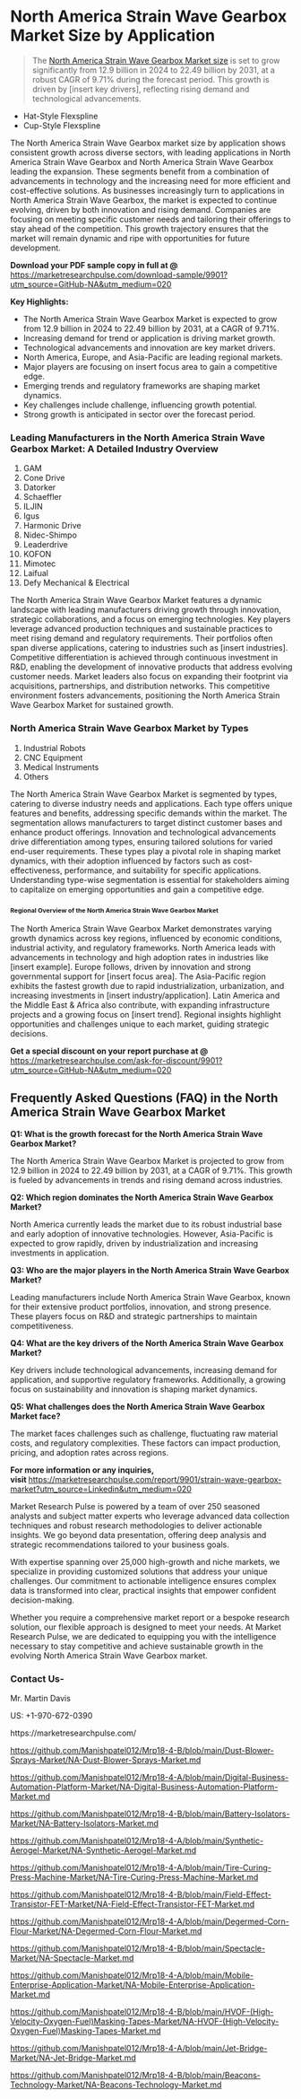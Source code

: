 <h1>North America Strain Wave Gearbox Market&nbsp;Size by Application</h1><blockquote><p>The <a href="https://marketresearchpulse.com/download-sample/9901?utm_source=GitHub-NA&amp;utm_medium=020">North America Strain Wave Gearbox Market size</a> is set to grow significantly from 12.9 billion in 2024 to 22.49 billion by 2031, at a robust CAGR of 9.71% during the forecast period. This growth is driven by [insert key drivers], reflecting rising demand and technological advancements.</p></blockquote><ul><li>Hat-Style Flexspline<li> Cup-Style Flexspline</li></ul><p>The North America Strain Wave Gearbox market size by application shows consistent growth across diverse sectors, with leading applications in North America Strain Wave Gearbox and North America Strain Wave Gearbox leading the expansion. These segments benefit from a combination of advancements in technology and the increasing need for more efficient and cost-effective solutions. As businesses increasingly turn to applications in North America Strain Wave Gearbox, the market is expected to continue evolving, driven by both innovation and rising demand. Companies are focusing on meeting specific customer needs and tailoring their offerings to stay ahead of the competition. This growth trajectory ensures that the market will remain dynamic and ripe with opportunities for future development.</p><p><strong>Download your PDF sample copy in full at @ </strong><a href="https://marketresearchpulse.com/download-sample/9901?utm_source=GitHub-NA&amp;utm_medium=020">https://marketresearchpulse.com/download-sample/9901?utm_source=GitHub-NA&amp;utm_medium=020</a></p><p><strong>Key Highlights: </strong></p><ul><li>The North America Strain Wave Gearbox Market is expected to grow from 12.9 billion in 2024 to 22.49 billion by 2031, at a CAGR of 9.71%.</li><li>Increasing demand for trend or application is driving market growth.</li><li>Technological advancements and innovation are key market drivers.</li><li>North America, Europe, and Asia-Pacific are leading regional markets.</li><li>Major players are focusing on insert focus area to gain a competitive edge.</li><li>Emerging trends and regulatory frameworks are shaping market dynamics.</li><li>Key challenges include challenge, influencing growth potential.</li><li>Strong growth is anticipated in sector over the forecast period.</li></ul><h3>Leading Manufacturers in the North America Strain Wave Gearbox Market: A Detailed Industry Overview</h3><ol><li>GAM</li><li>Cone Drive</li><li>Datorker</li><li>Schaeffler</li><li>ILJIN</li><li>Igus</li><li>Harmonic Drive</li><li>Nidec-Shimpo</li><li>Leaderdrive</li><li>KOFON</li><li>Mimotec</li><li>Laifual</li><li>Defy Mechanical & Electrical</li></ol><div class="flex max-w-full flex-col flex-grow"><div class="min-h-8 text-message flex w-full flex-col items-end gap-2 whitespace-normal break-words [.text-message+&amp;]:mt-5" dir="auto" data-message-author-role="assistant" data-message-id="fd8432e4-4910-450d-b182-61b7bfb0a01f" data-message-model-slug="gpt-4o"><div class="flex w-full flex-col gap-1 empty:hidden first:pt-[3px]"><div class="markdown prose w-full break-words dark:prose-invert light"><p>The North America Strain Wave Gearbox Market features a dynamic landscape with leading manufacturers driving growth through innovation, strategic collaborations, and a focus on emerging technologies. Key players leverage advanced production techniques and sustainable practices to meet rising demand and regulatory requirements. Their portfolios often span diverse applications, catering to industries such as [insert industries]. Competitive differentiation is achieved through continuous investment in R&amp;D, enabling the development of innovative products that address evolving customer needs. Market leaders also focus on expanding their footprint via acquisitions, partnerships, and distribution networks. This competitive environment fosters advancements, positioning the North America Strain Wave Gearbox Market for sustained growth.</p></div></div></div></div><h3>North America Strain Wave Gearbox Market by Types</h3><ol><li>Industrial Robots<li> CNC Equipment<li> Medical Instruments<li> Others</li></ol><div class="flex max-w-full flex-col flex-grow"><div class="min-h-8 text-message flex w-full flex-col items-end gap-2 whitespace-normal break-words [.text-message+&amp;]:mt-5" dir="auto" data-message-author-role="assistant" data-message-id="084470be-0bb7-4664-bddf-5156b4f41249" data-message-model-slug="gpt-4o-mini"><div class="flex w-full flex-col gap-1 empty:hidden first:pt-[3px]"><div class="markdown prose w-full break-words dark:prose-invert light"><p>The North America Strain Wave Gearbox Market is segmented by types, catering to diverse industry needs and applications. Each type offers unique features and benefits, addressing specific demands within the market. The segmentation allows manufacturers to target distinct customer bases and enhance product offerings. Innovation and technological advancements drive differentiation among types, ensuring tailored solutions for varied end-user requirements. These types play a pivotal role in shaping market dynamics, with their adoption influenced by factors such as cost-effectiveness, performance, and suitability for specific applications. Understanding type-wise segmentation is essential for stakeholders aiming to capitalize on emerging opportunities and gain a competitive edge.</p></div></div></div></div><h3><span style="font-size: 11px;">Regional Overview of the North America Strain Wave Gearbox Market</span></h3><div class="flex max-w-full flex-col flex-grow"><div class="min-h-8 text-message flex w-full flex-col items-end gap-2 whitespace-normal break-words [.text-message+&amp;]:mt-5" dir="auto" data-message-author-role="assistant" data-message-id="e9038762-ce64-4e30-91c9-9bd413514231" data-message-model-slug="gpt-4o-mini"><div class="flex w-full flex-col gap-1 empty:hidden first:pt-[3px]"><div class="markdown prose w-full break-words dark:prose-invert light"><p>The North America Strain Wave Gearbox Market demonstrates varying growth dynamics across key regions, influenced by economic conditions, industrial activity, and regulatory frameworks. North America leads with advancements in technology and high adoption rates in industries like [insert example]. Europe follows, driven by innovation and strong governmental support for [insert focus area]. The Asia-Pacific region exhibits the fastest growth due to rapid industrialization, urbanization, and increasing investments in [insert industry/application]. Latin America and the Middle East &amp; Africa also contribute, with expanding infrastructure projects and a growing focus on [insert trend]. Regional insights highlight opportunities and challenges unique to each market, guiding strategic decisions.</p></div></div></div></div><p><strong>Get a special discount on your report purchase at @ </strong><a href="https://marketresearchpulse.com/ask-for-discount/9901?utm_source=GitHub-NA&amp;utm_medium=020">https://marketresearchpulse.com/ask-for-discount/9901?utm_source=GitHub-NA&amp;utm_medium=020</a></p><h2>Frequently Asked Questions (FAQ) in the North America Strain Wave Gearbox Market</h2><p><strong>Q1: What is the growth forecast for the North America Strain Wave Gearbox Market?</strong></p><p>The North America Strain Wave Gearbox Market is projected to grow from 12.9 billion in 2024 to 22.49 billion by 2031, at a CAGR of 9.71%. This growth is fueled by advancements in trends and rising demand across industries.</p><p><strong>Q2: Which region dominates the North America Strain Wave Gearbox Market?</strong></p><p>North America currently leads the market due to its robust industrial base and early adoption of innovative technologies. However, Asia-Pacific is expected to grow rapidly, driven by industrialization and increasing investments in application.</p><p><strong>Q3: Who are the major players in the North America Strain Wave Gearbox Market?</strong></p><p>Leading manufacturers include North America Strain Wave Gearbox, known for their extensive product portfolios, innovation, and strong presence. These players focus on R&amp;D and strategic partnerships to maintain competitiveness.</p><p><strong>Q4: What are the key drivers of the North America Strain Wave Gearbox Market?</strong></p><p>Key drivers include technological advancements, increasing demand for application, and supportive regulatory frameworks. Additionally, a growing focus on sustainability and innovation is shaping market dynamics.</p><p><strong>Q5: What challenges does the North America Strain Wave Gearbox Market face?</strong></p><p>The market faces challenges such as challenge, fluctuating raw material costs, and regulatory complexities. These factors can impact production, pricing, and adoption rates across regions.</p><p><strong>For more information or any inquiries, visit&nbsp;</strong><a href="https://marketresearchpulse.com/report/9901/strain-wave-gearbox-market?utm_source=Linkedin&utm_medium=020">https://marketresearchpulse.com/report/9901/strain-wave-gearbox-market?utm_source=Linkedin&utm_medium=020</a></p><p>Market Research Pulse is powered by a team of over 250 seasoned analysts and subject matter experts who leverage advanced data collection techniques and robust research methodologies to deliver actionable insights. We go beyond data presentation, offering deep analysis and strategic recommendations tailored to your business goals.</p><p>With expertise spanning over 25,000 high-growth and niche markets, we specialize in providing customized solutions that address your unique challenges. Our commitment to actionable intelligence ensures complex data is transformed into clear, practical insights that empower confident decision-making.</p><p>Whether you require a comprehensive market report or a bespoke research solution, our flexible approach is designed to meet your needs. At Market Research Pulse, we are dedicated to equipping you with the intelligence necessary to stay competitive and achieve sustainable growth in the evolving North America Strain Wave Gearbox market.</p><h3><strong>Contact Us-</strong></h3><p>Mr. Martin Davis</p><p>US: +1-970-672-0390</p><p>https://marketresearchpulse.com/</p><p><a href="https://github.com/Manishpatel012/Mrp18-4-B/blob/main/Dust-Blower-Sprays-Market/NA-Dust-Blower-Sprays-Market.md">https://github.com/Manishpatel012/Mrp18-4-B/blob/main/Dust-Blower-Sprays-Market/NA-Dust-Blower-Sprays-Market.md</a></p><p><a href="https://github.com/Manishpatel012/Mrp18-4-A/blob/main/Digital-Business-Automation-Platform-Market/NA-Digital-Business-Automation-Platform-Market.md">https://github.com/Manishpatel012/Mrp18-4-A/blob/main/Digital-Business-Automation-Platform-Market/NA-Digital-Business-Automation-Platform-Market.md</a></p><p><a href="https://github.com/Manishpatel012/Mrp18-4-B/blob/main/Battery-Isolators-Market/NA-Battery-Isolators-Market.md">https://github.com/Manishpatel012/Mrp18-4-B/blob/main/Battery-Isolators-Market/NA-Battery-Isolators-Market.md</a></p><p><a href="https://github.com/Manishpatel012/Mrp18-4-A/blob/main/Synthetic-Aerogel-Market/NA-Synthetic-Aerogel-Market.md">https://github.com/Manishpatel012/Mrp18-4-A/blob/main/Synthetic-Aerogel-Market/NA-Synthetic-Aerogel-Market.md</a></p><p><a href="https://github.com/Manishpatel012/Mrp18-4-A/blob/main/Tire-Curing-Press-Machine-Market/NA-Tire-Curing-Press-Machine-Market.md">https://github.com/Manishpatel012/Mrp18-4-A/blob/main/Tire-Curing-Press-Machine-Market/NA-Tire-Curing-Press-Machine-Market.md</a></p><p><a href="https://github.com/Manishpatel012/Mrp18-4-B/blob/main/Field-Effect-Transistor-FET-Market/NA-Field-Effect-Transistor-FET-Market.md">https://github.com/Manishpatel012/Mrp18-4-B/blob/main/Field-Effect-Transistor-FET-Market/NA-Field-Effect-Transistor-FET-Market.md</a></p><p><a href="https://github.com/Manishpatel012/Mrp18-4-A/blob/main/Degermed-Corn-Flour-Market/NA-Degermed-Corn-Flour-Market.md">https://github.com/Manishpatel012/Mrp18-4-A/blob/main/Degermed-Corn-Flour-Market/NA-Degermed-Corn-Flour-Market.md</a></p><p><a href="https://github.com/Manishpatel012/Mrp18-4-B/blob/main/Spectacle-Market/NA-Spectacle-Market.md">https://github.com/Manishpatel012/Mrp18-4-B/blob/main/Spectacle-Market/NA-Spectacle-Market.md</a></p><p><a href="https://github.com/Manishpatel012/Mrp18-4-A/blob/main/Mobile-Enterprise-Application-Market/NA-Mobile-Enterprise-Application-Market.md">https://github.com/Manishpatel012/Mrp18-4-A/blob/main/Mobile-Enterprise-Application-Market/NA-Mobile-Enterprise-Application-Market.md</a></p><p><a href="https://github.com/Manishpatel012/Mrp18-4-B/blob/main/HVOF-(High-Velocity-Oxygen-Fuel)Masking-Tapes-Market/NA-HVOF-(High-Velocity-Oxygen-Fuel)Masking-Tapes-Market.md">https://github.com/Manishpatel012/Mrp18-4-B/blob/main/HVOF-(High-Velocity-Oxygen-Fuel)Masking-Tapes-Market/NA-HVOF-(High-Velocity-Oxygen-Fuel)Masking-Tapes-Market.md</a></p><p><a href="https://github.com/Manishpatel012/Mrp18-4-A/blob/main/Jet-Bridge-Market/NA-Jet-Bridge-Market.md">https://github.com/Manishpatel012/Mrp18-4-A/blob/main/Jet-Bridge-Market/NA-Jet-Bridge-Market.md</a></p><p><a href="https://github.com/Manishpatel012/Mrp18-4-B/blob/main/Beacons-Technology-Market/NA-Beacons-Technology-Market.md">https://github.com/Manishpatel012/Mrp18-4-B/blob/main/Beacons-Technology-Market/NA-Beacons-Technology-Market.md</a></p>
